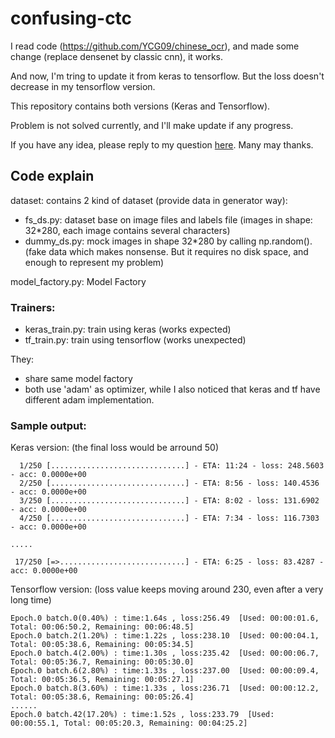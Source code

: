 # confusing-ctc

I read code (https://github.com/YCG09/chinese_ocr), and made some change (replace densenet by classic cnn), it works.

And now, I'm tring to update it from keras to tensorflow. But the loss doesn't decrease in my tensorflow version.

This repository contains both versions (Keras and Tensorflow).

Problem is not solved currently, and I'll make update if any progress.

If you have any idea, please reply to my question [here](https://stackoverflow.com/questions/51766943/ctc-loss-doesnt-decrease-using-tensorflow-while-it-decreases-using-keras). Many may thanks.

## Code explain
dataset: contains 2 kind of dataset (provide data in generator way):
* fs_ds.py: dataset base on image files and labels file (images in shape: 32*280, each image contains several characters)
* dummy_ds.py: mock images in shape 32*280 by calling np.random(). (fake data which makes nonsense. But it requires no disk space, and enough to represent my problem)


model_factory.py: Model Factory

### Trainers:
* keras_train.py: train using keras (works expected)
* tf_train.py: train using tensorflow (works unexpected)

They:
 * share same model factory
 * both use 'adam' as optimizer, while I also noticed that keras and tf have different adam implementation. 

### Sample output:
Keras version: (the final loss would be arround 50)
```
  1/250 [..............................] - ETA: 11:24 - loss: 248.5603 - acc: 0.0000e+00
  2/250 [..............................] - ETA: 8:56 - loss: 140.4536 - acc: 0.0000e+00 
  3/250 [..............................] - ETA: 8:02 - loss: 131.6902 - acc: 0.0000e+00
  4/250 [..............................] - ETA: 7:34 - loss: 116.7303 - acc: 0.0000e+00

.....

 17/250 [=>............................] - ETA: 6:25 - loss: 83.4287 - acc: 0.0000e+00
 ```
 
 Tensorflow version: (loss value keeps moving around 230, even after a very long time)
``` 
Epoch.0 batch.0(0.40%) : time:1.64s , loss:256.49  [Used: 00:00:01.6, Total: 00:06:50.2, Remaining: 00:06:48.5]
Epoch.0 batch.2(1.20%) : time:1.22s , loss:238.10  [Used: 00:00:04.1, Total: 00:05:38.6, Remaining: 00:05:34.5]
Epoch.0 batch.4(2.00%) : time:1.30s , loss:235.42  [Used: 00:00:06.7, Total: 00:05:36.7, Remaining: 00:05:30.0]
Epoch.0 batch.6(2.80%) : time:1.33s , loss:237.00  [Used: 00:00:09.4, Total: 00:05:36.5, Remaining: 00:05:27.1]
Epoch.0 batch.8(3.60%) : time:1.33s , loss:236.71  [Used: 00:00:12.2, Total: 00:05:38.6, Remaining: 00:05:26.4]
......
Epoch.0 batch.42(17.20%) : time:1.52s , loss:233.79  [Used: 00:00:55.1, Total: 00:05:20.3, Remaining: 00:04:25.2]

```
